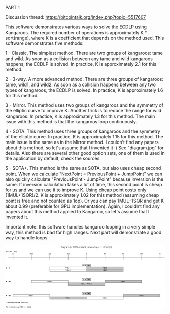 PART 1

Discussion thread: https://bitcointalk.org/index.php?topic=5517607

This software demonstrates various ways to solve the ECDLP using Kangaroos.
The required number of operations is approximately K * sqrt(range), where K is a coefficient that depends on the method used.
This software demonstrates five methods:

1 - Classic. The simplest method. There are two groups of kangaroos: tame and wild. 
As soon as a collision between any tame and wild kangaroos happens, the ECDLP is solved.
In practice, K is approximately 2.1 for this method.

2 - 3-way. A more advanced method. There are three groups of kangaroos: tame, wild1, and wild2. 
As soon as a collision happens between any two types of kangaroos, the ECDLP is solved.
In practice, K is approximately 1.6 for this method.

3 - Mirror. This method uses two groups of kangaroos and the symmetry of the elliptic curve to improve K. 
Another trick is to reduce the range for wild kangaroos.
In practice, K is approximately 1.3 for this method.
The main issue with this method is that the kangaroos loop continuously.

4 - SOTA. This method uses three groups of kangaroos and the symmetry of the elliptic curve.
In practice, K is approximately 1.15 for this method. The main issue is the same as in the Mirror method.
I couldn’t find any papers about this method, so let's assume that I invented it :)
See "diagram.jpg" for details. Also there are several other good option sets, one of them is used in the application by default, check the sources. 

5 - SOTA+. This method is the same as SOTA, but also uses cheap second point. 
When we calculate "NextPoint = PreviousPoint + JumpPoint" we can also quickly calculate "PreviousPoint - JumpPoint" because inversion is the same. 
If inversion calculation takes a lot of time, this second point is cheap for us and we can use it to improve K. 
Using cheap point costs only (1MUL+1SQR)/2. K is approximately 1.02 for this method (assuming cheap point is free and not counted as 1op). 
Or you can pay 1MUL+1SQR and get K about 0.99 (preferable for GPU implementation). 
Again, I couldn’t find any papers about this method applied to Kangaroo, so let's assume that I invented it. 

Important note: this software handles kangaroo looping in a very simple way, this method is bad for high ranges. 
Next part will demonstrate a good way to handle loops.

![sota diagram](diagram.jpg)